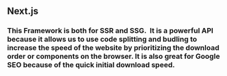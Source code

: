 ## Next.js

### This Framework is both for SSR and SSG.  It is a powerful API because it allows us to use code splitting and budling to increase the speed of the website by prioritizing the download order or components on the browser. It is also great for Google SEO because of the quick initial download speed. 
